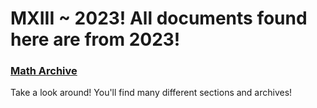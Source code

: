 <head>
  <title>Year 9 Notes</title>
  <link href="assets/css/main.css" rel="stylesheet" type="text/css">
</head>

<h1>MXIII ~ 2023! All documents found here are from 2023!</h1>

<h3><a href="/wanderer-archive/notes/year-9/math-content.html">Math Archive</a></h3>

<p>Take a look around! You'll find many different sections and archives!</p>
